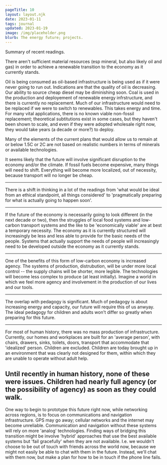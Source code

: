```yaml
---
pageTitle: 10 
layout: layout.njk
date: 2023-01-11
tags: journal
updated: 2023-01-19
image: /img/placeholder.png
blurb: The energy future; projects.
---
```


Summary of recent readings.  

There aren't sufficient material resources (esp mineral, but also likely oil and gas) in order to achieve a renewable transition to the economy as it currently stands.  

Oil is being consumed as oil-based infrastructure is being used as if it were never going to run out. Indications are that the quality of oil is decreasing.  Our ability to source cheap diesel may be diminishing soon.  Coal is used in the production and deployement of renewable energy infrstructure, and there is currently no replacement.  Much of our infrastructure would need to be replaced if we were to switch to renewables. This takes energy and time.  For many vital applications, there is no known viable non-fossil replacement; theoretical subtitutions exist in some cases, but they haven't been shown to scale, and even if they were adopted wholesale right now, they would take years (a decade or more?) to deploy.      

Many of the elements of the current plans that would allow us to remain at or below 1.5C or 2C are not based on realistic numbers in terms of minerals or available technologies.   

It seems likely that the future will involve significant disruption to the economy and/or the climate.  If fossil fuels become expensive, many things will need to shift. Everything will become more localized, out of necessity, because transport will no longer be cheap.  

---

There is a shift in thinking in a lot of the readings from 'what would be ideal from an ethical standpoint, all things considered' to 'pragmatically preparing for what is actually going to happen soon'.  

---

If the future of the economy is necessarily going to look different (in the next decade or two), then the struggles of local food systems and low-carbon transport systems and the like to be 'economically viable' are at best a temporary necessity.  The economy as it is currently structured will increasingly be less and less able to provide for the basic needs of the people.  Systems that actually support the needs of people will increasingly need to be developed outside the economy as it currently stands.    

---

One of the benefits of this form of low-carbon economy is increased agency. The systems of production, distrubution, will be under more local control -- the supply chains will be shorter, more legible.  The technologies will become less complex to produce (at least initially).  Imagine a world in which we feel more agency and involvement in the production of our lives and our tools.

---

The overlap with pedagogy is significant. Much of pedagogy is about increasing energy and capacity, our future will require this of us anwyay. The ideal pedagogy for children and adults won't differ so greatly when preparing for this future. 

---

For most of human history, there was no mass production of infrastructure.  Currently, our homes and workplaces are built for an 'average person', with chairs, drawers, sinks, toilets, doors, transport that accommodate that 'idealized' person. Children are excluded.  Children are today brought up in an environment that was clearly not designed for them, within which they are unable to operate without adult help. 

Until recently in human history, none of these were issues. Children had nearly full agency (or the possibility of agency) as soon as they could walk.   
---

One way to begin to prototype this future right now, while networking across regions, is to focus on communications and navigation infrastructure.  GPS may go away; cellular networks and the internet may become unreliable.  Communication and navigation without these systems will rely on more 'analog' technologies.  Finding ways of bridging this transition might be involve 'hybrid' approaches that use the best available systems but 'fail gracefully' when they are not available.  I.e. we wouldn't choose to be out of touch with friends across the world now, because we might not easily be able to chat with them in the future.  Instead, we'll chat with them now, but make a plan for how to be in touch if the phone line fails. 



